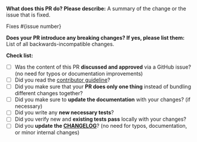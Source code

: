 **What does this PR do? Please describe:**
A summary of the change or the issue that is fixed.

Fixes #{issue number}

**Does your PR introduce any breaking changes? If yes, please list them:**
List of all backwards-incompatible changes.

**Check list:**
- [ ] Was the content of this PR **discussed and approved** via a GitHub issue? (no need for typos or documentation improvements)
- [ ] Did you read the [contributor guideline](https://github.com/fairinternal/fairseq2/blob/main/CONTRIBUTING.md)?
- [ ] Did you make sure that your **PR does only one thing** instead of bundling different changes together?
- [ ] Did you make sure to **update the documentation** with your changes? (if necessary)
- [ ] Did you write any **new necessary tests**?
- [ ] Did you verify new and **existing tests pass** locally with your changes?
- [ ] Did you **update the [CHANGELOG](https://github.com/fairinternal/fairseq2/blob/main/CHANGELOG.md)**? (no need for typos, documentation, or minor internal changes)
